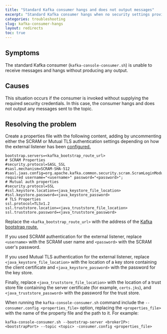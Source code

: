 ```yaml
---
title: "Standard Kafka consumer hangs and does not output messages"
excerpt: "Standard Kafka consumer hangs when no security settings provided."
categories: troubleshooting
slug: kafka-consumer-hangs
layout: redirects
toc: true
---
```


## Symptoms

The standard Kafka consumer (`kafka-console-consumer.sh`) is unable to receive messages and hangs without producing any output.

## Causes

This situation occurs if the consumer is invoked without supplying the required security credentials. In this case, the consumer
hangs and does not output any messages sent to the topic.

## Resolving the problem

Create a properties file with the following content, adding by uncommenting either the SCRAM or Mutual TLS authentication settings depending on how the external listener has been [configured.](../../installing/configuring#configuring-access)

```
bootstrap.servers=<kafka_bootstrap_route_url>
# SCRAM Properties
#security.protocol=SASL_SSL
#sasl.mechanism=SCRAM-SHA-512
#sasl.jaas.config=org.apache.kafka.common.security.scram.ScramLoginModule required username="<username>" password="<password>";
# Mutual auth properties
#security.protocol=SSL
#ssl.keystore.location=<java_keystore_file_location>
#ssl.keystore.password=<java_keystore_password>
# TLS Properties
ssl.protocol=TLSv1.2
ssl.truststore.location=<java_truststore_file_location>
ssl.truststore.password=<java_truststore_password>
```

Replace the `<kafka_bootstrap_route_url>` with the address of the [Kafka bootstrap route.](../../installing/post-installation/#connecting-clients)

If you used SCRAM authentication for the external listener, replace `<username>` with the SCRAM user name and `<password>` with the SCRAM user's password.

If you used Mutual TLS authentication for the external listener, replace `<java_keystore_file_location>` with the location of a key store containing the client certificate and `<java_keystore_password>` with the password for the key store.

Finally, replace `<java_truststore_file_location>` with the location of a trust store file containing the server certificate (for example, `certs.jks`), and `<java_truststore_password>` with the password for the trust store.

When running the `kafka-console-consumer.sh` command include the `--consumer.config <properties_file>` option, replacing the `<properties_file>` with the name of the property file and the path to it. For example:

`kafka-console-consumer.sh --bootstrap-server <brokerIP>:<bootstrapPort> --topic <topic> -consumer.config <properties_file>`
